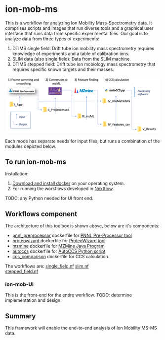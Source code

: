 # ion-mob-ms
This is a workflow for analyzing Ion Mobility Mass-Spectrometry data. It comprises scripts and images that run diverse tools and a graphical user interface that runs data from specific experimental files. Our goal is to analyze data from three types of experiments:
1. DTIMS single field: Drift tube ion mobility mass spectrometry requires knowledge of experiments and a table of calibration ions.
2. SLIM data (also single field): Data from the SLIM machine.
3. DTIMS stepped field: Drift tube ion mobiology mass spectrometry that requires specific known targets and their masses.

![workflow](./workflow.png)

Each mode has separate needs for input files, but runs a combination of the modules depicted below.

## To run ion-mob-ms
Installation:
1. [Download and install docker](https://docs.docker.com/get-docker/) on your operating system.
2. For running the workflows developed in [Nextflow](https://www.nextflow.io/docs/latest/getstarted.html).

TODO: any Python needed for UI front end.

## Workflows component
The architecture of this toolbox is shown above, below are it's components:           

- [pnnl_preprocessor](docker/pnnl_preprocessor) dockerfile for [PNNL Pre-Processor tool](https://pnnl-comp-mass-spec.github.io/PNNL-PreProcessor)
- [proteowizard ](docker/proteowizard) dockerfile for [ProteoWizard tool](https://proteowizard.sourceforge.io/)
- [mzmine](docker/mzmine) dockerfile for [MZMine Java Program](http://mzmine.github.io/)
- [autoccs](docker/autoccs) dockerfile for  [AutoCCS Python script](https://github.com/PNNL-Comp-Mass-Spec/AutoCCS)
- [ccs_comparison](docker/ccs_comparison) dockerfile for  CCS calculation.

The workflows are:
[single_field.nf](./single_field.nf)
[slim.nf](./slim.nf)         
[stepped_field.nf](./stepped_field.nf)

### ion-mob-UI
This is the front-end for the entire workflow.  TODO: determine implementation and design.

## Summary
This framework will enable the end-to-end analysis of Ion Mobility MS-MS data.
